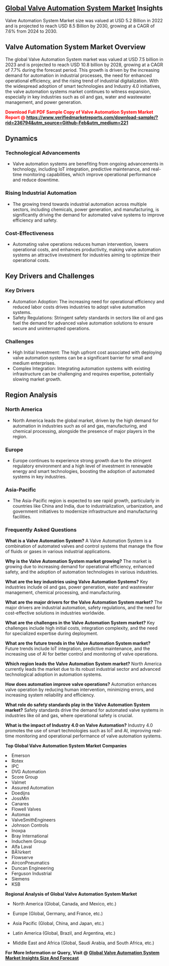 <h2><a href="https://www.verifiedmarketreports.com/download-sample/?rid=236794&amp;utm_source=Github&amp;utm_medium=221" target="_blank">Global Valve Automation System Market</a> Insights</h2><p>Valve Automation System Market size was valued at USD 5.2 Billion in 2022 and is projected to reach USD 8.5 Billion by 2030, growing at a CAGR of 7.6% from 2024 to 2030.</p><p> <h2>Valve Automation System Market Overview</h2> <p>The global Valve Automation System market was valued at USD 7.5 billion in 2023 and is projected to reach USD 10.8 billion by 2028, growing at a CAGR of 7.7% during the forecast period. This growth is driven by the increasing demand for automation in industrial processes, the need for enhanced operational efficiency, and the rising trend of industrial digitalization. With the widespread adoption of smart technologies and Industry 4.0 initiatives, the valve automation systems market continues to witness expansion, especially in key industries such as oil and gas, water and wastewater management, and power generation.</p> <p><strong><p><span class=""><span style="color: #ff0000;"><strong>Download Full PDF Sample Copy of Valve Automation System Market Report</strong> @ </span><a href="https://www.verifiedmarketreports.com/download-sample/?rid=236794&amp;utm_source=Github-Feb&amp;utm_medium=221" target="_blank">https://www.verifiedmarketreports.com/download-sample/?rid=236794&amp;utm_source=Github-Feb&amp;utm_medium=221</a></span></p></strong></p> <h2>Dynamics</h2> <h3>Technological Advancements</h3> <ul> <li>Valve automation systems are benefiting from ongoing advancements in technology, including IoT integration, predictive maintenance, and real-time monitoring capabilities, which improve operational performance and reduce downtime.</li> </ul> <h3>Rising Industrial Automation</h3> <ul> <li>The growing trend towards industrial automation across multiple sectors, including chemicals, power generation, and manufacturing, is significantly driving the demand for automated valve systems to improve efficiency and safety.</li> </ul> <h3>Cost-Effectiveness</h3> <ul> <li>Automating valve operations reduces human intervention, lowers operational costs, and enhances productivity, making valve automation systems an attractive investment for industries aiming to optimize their operational costs.</li> </ul> <h2>Key Drivers and Challenges</h2> <h3>Key Drivers</h3> <ul> <li>Automation Adoption: The increasing need for operational efficiency and reduced labor costs drives industries to adopt valve automation systems.</li> <li>Safety Regulations: Stringent safety standards in sectors like oil and gas fuel the demand for advanced valve automation solutions to ensure secure and uninterrupted operations.</li> </ul> <h3>Challenges</h3> <ul> <li>High Initial Investment: The high upfront cost associated with deploying valve automation systems can be a significant barrier for small and medium enterprises.</li> <li>Complex Integration: Integrating automation systems with existing infrastructure can be challenging and requires expertise, potentially slowing market growth.</li> </ul> <h2>Region Analysis</h2> <h3>North America</h3> <ul> <li>North America leads the global market, driven by the high demand for automation in industries such as oil and gas, manufacturing, and chemical processing, alongside the presence of major players in the region.</li> </ul> <h3>Europe</h3> <ul> <li>Europe continues to experience strong growth due to the stringent regulatory environment and a high level of investment in renewable energy and smart technologies, boosting the adoption of automated systems in key industries.</li> </ul> <h3>Asia-Pacific</h3> <ul> <li>The Asia-Pacific region is expected to see rapid growth, particularly in countries like China and India, due to industrialization, urbanization, and government initiatives to modernize infrastructure and manufacturing facilities.</li> </ul> <h3>Frequently Asked Questions</h3> <p><strong>What is a Valve Automation System?</strong> A Valve Automation System is a combination of automated valves and control systems that manage the flow of fluids or gases in various industrial applications.</p> <p><strong>Why is the Valve Automation System market growing?</strong> The market is growing due to increasing demand for operational efficiency, enhanced safety, and the adoption of automation technologies in various industries.</p> <p><strong>What are the key industries using Valve Automation Systems?</strong> Key industries include oil and gas, power generation, water and wastewater management, chemical processing, and manufacturing.</p> <p><strong>What are the major drivers for the Valve Automation System market?</strong> The major drivers are industrial automation, safety regulations, and the need for cost-effective solutions in industries worldwide.</p> <p><strong>What are the challenges in the Valve Automation System market?</strong> Key challenges include high initial costs, integration complexity, and the need for specialized expertise during deployment.</p> <p><strong>What are the future trends in the Valve Automation System market?</strong> Future trends include IoT integration, predictive maintenance, and the increasing use of AI for better control and monitoring of valve operations.</p> <p><strong>Which region leads the Valve Automation System market?</strong> North America currently leads the market due to its robust industrial sector and advanced technological adoption in automation systems.</p> <p><strong>How does automation improve valve operations?</strong> Automation enhances valve operation by reducing human intervention, minimizing errors, and increasing system reliability and efficiency.</p> <p><strong>What role do safety standards play in the Valve Automation System market?</strong> Safety standards drive the demand for automated valve systems in industries like oil and gas, where operational safety is crucial.</p> <p><strong>What is the impact of Industry 4.0 on Valve Automation?</strong> Industry 4.0 promotes the use of smart technologies such as IoT and AI, improving real-time monitoring and operational performance of valve automation systems.</p> </p><p><strong>Top Global Valve Automation System Market Companies</strong></p><div data-test-id=""><p><li>Emerson</li><li> Rotex</li><li> IPC</li><li> DVG Automation</li><li> Score Group</li><li> Valmet</li><li> Assured Automation</li><li> Doedijns</li><li> JossMin</li><li> Canares</li><li> Flowell Valves</li><li> Automax</li><li> ValveSmithEngineers</li><li> Johnson Controls</li><li> Inoxpa</li><li> Bray International</li><li> Induchem Group</li><li> Alfa Laval</li><li> BÃ¼rkert</li><li> Flowserve</li><li> AirconPneumatics</li><li> Duncan Engineering</li><li> Ferguson Industrial</li><li> Siemens</li><li> KSB</li></p><div><strong>Regional Analysis of&nbsp;Global Valve Automation System Market</strong></div><ul><li dir="ltr"><p dir="ltr">North America&nbsp;(Global, Canada, and Mexico, etc.)</p></li><li dir="ltr"><p dir="ltr">Europe (Global, Germany, and France, etc.)</p></li><li dir="ltr"><p dir="ltr">Asia Pacific&nbsp;(Global, China, and Japan, etc.)</p></li><li dir="ltr"><p dir="ltr">Latin America&nbsp;(Global, Brazil, and Argentina, etc.)</p></li><li dir="ltr">Middle East and Africa&nbsp;(Global, Saudi Arabia, and South Africa, etc.)</li></ul><p><strong>For More Information or Query, Visit @&nbsp;</strong><strong><a href="https://www.verifiedmarketreports.com/product/valve-automation-system-market/?utm_source=Github&amp;utm_medium=221" target="_blank">Global Valve Automation System Market Insights Size And Forecast</a></strong></p></div>
